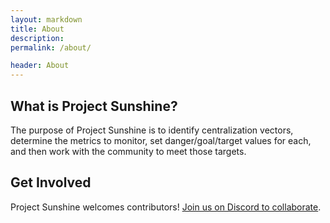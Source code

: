 ```yaml
---
layout: markdown
title: About
description: 
permalink: /about/

header: About
---
```



## What is Project Sunshine?

The purpose of Project Sunshine is to identify centralization vectors, determine the metrics to monitor, set danger/goal/target values for each, and then work with the community to meet those targets. 


## Get Involved

Project Sunshine welcomes contributors! [Join us on Discord to collaborate](https://discord.gg/jeDvQc2rSX).


<!-- 
### What is Project Sunshine?

The purpose of Project Sunshine is to identify centralization vectors, determine the metrics to monitor, set danger/goal/target values for each, and then work with the community to meet those targets. 


### Get Involved

Project Sunshine welcomes contributors! [Join us on Discord to collaborate](https://discord.gg/jeDvQc2rSX).

 -->
